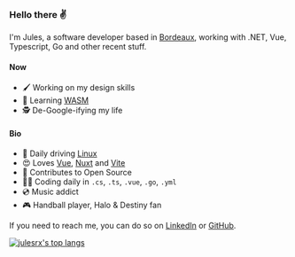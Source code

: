 ### Hello there ✌️

I'm Jules, a software developer based in [Bordeaux](https://www.openstreetmap.org/node/1691675873), working with .NET, Vue, Typescript, Go and other recent stuff.

#### Now

-   🖌️ Working on my design skills
-   🚀 Learning [WASM](https://webassembly.org)
-   🕵 De-Google-ifying my life

#### Bio

-   🐧 Daily driving [Linux](https://ubuntu.com/desktop)
-   😍 Loves [Vue](https://vuejs.org), [Nuxt](https://nuxt.com/) and [Vite](https://vitejs.dev)
-   🌱 Contributes to Open Source
-   👨‍💻 Coding daily in `.cs`, `.ts`, `.vue`, `.go`, `.yml`
-   💿 Music addict
-   🎮 Handball player, Halo & Destiny fan

If you need to reach me, you can do so on [LinkedIn](https://www.linkedin.com/in/jules-raffoux) or [GitHub](https://github.com/julesrx).

[![julesrx's top langs](https://github-readme-stats.vercel.app/api/top-langs?username=julesrx&count_private=true&layout=compact&bg_color=0d1117&border_color=30363d&text_color=c9d1d9&title_color=2ecc71)](https://github.com/julesrx?tab=repositories)
